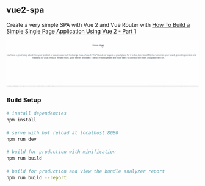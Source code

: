 ## vue2-spa

Create a very simple SPA with Vue 2 and Vue Router with [How To Build a Simple Single Page Application Using Vue 2 - Part 1](https://scotch.io/tutorials/how-to-build-a-simple-single-page-application-using-vue-2-part-1)

![demo.gif](./src/assets/demo1.gif)

### Build Setup

``` bash
# install dependencies
npm install

# serve with hot reload at localhost:8080
npm run dev

# build for production with minification
npm run build

# build for production and view the bundle analyzer report
npm run build --report
```

